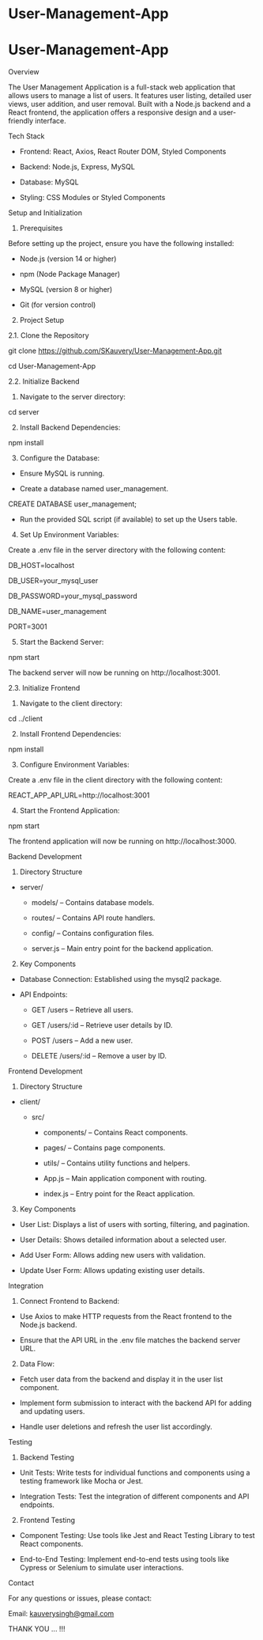 # User-Management-App



# User-Management-App

Overview

The User Management Application is a full-stack web application that allows users to manage a list of users. It features user listing, detailed user views, user addition, and user removal. Built with a Node.js backend and a React frontend, the application offers a responsive design and a user-friendly interface.

Tech Stack

- Frontend: React, Axios, React Router DOM, Styled Components

- Backend: Node.js, Express, MySQL

- Database: MySQL

- Styling: CSS Modules or Styled Components

Setup and Initialization

1. Prerequisites
   
Before setting up the project, ensure you have the following installed:

- Node.js (version 14 or higher)

- npm (Node Package Manager)

- MySQL (version 8 or higher)

- Git (for version control)

2. Project Setup
   
2.1. Clone the Repository

git clone https://github.com/SKauvery/User-Management-App.git

cd User-Management-App

2.2. Initialize Backend

1. Navigate to the server directory:

cd server

2. Install Backend Dependencies:

npm install

3. Configure the Database:

- Ensure MySQL is running.

- Create a database named user_management.

CREATE DATABASE user_management;

- Run the provided SQL script (if available) to set up the Users table.

4. Set Up Environment Variables:

Create a .env file in the server directory with the following content:

DB_HOST=localhost

DB_USER=your_mysql_user

DB_PASSWORD=your_mysql_password

DB_NAME=user_management

PORT=3001

5. Start the Backend Server:

npm start

The backend server will now be running on http://localhost:3001.

2.3. Initialize Frontend

1. Navigate to the client directory:

cd ../client

2. Install Frontend Dependencies:

npm install

3. Configure Environment Variables:

Create a .env file in the client directory with the following content:

REACT_APP_API_URL=http://localhost:3001

4. Start the Frontend Application:

npm start

The frontend application will now be running on http://localhost:3000.



Backend Development

1. Directory Structure
   
- server/

	- models/ – Contains database models.

	- routes/ – Contains API route handlers.

	- config/ – Contains configuration files.

	- server.js – Main entry point for the backend application.

2. Key Components
   
- Database Connection: Established using the mysql2 package.

- API Endpoints:

	- GET /users – Retrieve all users.

	- GET /users/:id – Retrieve user details by ID.

	- POST /users – Add a new user.

	- DELETE /users/:id – Remove a user by ID.



Frontend Development

1. Directory Structure
   
- client/

	- src/

		- components/ – Contains React components.

		- pages/ – Contains page components.

		- utils/ – Contains utility functions and helpers.

		- App.js – Main application component with routing.

		- index.js – Entry point for the React application.

3. Key Components
   
- User List: Displays a list of users with sorting, filtering, and pagination.

- User Details: Shows detailed information about a selected user.

- Add User Form: Allows adding new users with validation.

- Update User Form: Allows updating existing user details.



Integration

1. Connect Frontend to Backend:

- Use Axios to make HTTP requests from the React frontend to the Node.js backend.

- Ensure that the API URL in the .env file matches the backend server URL.

2. Data Flow:

- Fetch user data from the backend and display it in the user list component.

- Implement form submission to interact with the backend API for adding and updating users.

- Handle user deletions and refresh the user list accordingly.



Testing

1. Backend Testing
   
- Unit Tests: Write tests for individual functions and components using a testing framework like Mocha or Jest.

- Integration Tests: Test the integration of different components and API endpoints.

2. Frontend Testing
   
- Component Testing: Use tools like Jest and React Testing Library to test React components.

- End-to-End Testing: Implement end-to-end tests using tools like Cypress or Selenium to simulate user interactions.

Contact

For any questions or issues, please contact:

Email: kauverysingh@gmail.com


THANK YOU ... !!!
